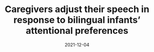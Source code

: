 ---
title: "Caregivers adjust their speech in response to bilingual infants’ attentional preferences "
collection: talks
type: "Conference talk"
permalink: /talks/2021-12-04-bevivino-ABC-2021
venue: "ABC'21 Conference: Language and cognition in typical and atypical development at the Chinese University of Hong Kong"
date: 2021-12-04
location: "Hong Kong/Virtual"

citation: '<strong>Bevivino, D.</strong>, Singh, L., &amp; Kalashnikova, M. (2021, December 4). Caregivers adjust their speech in response to bilingual infants&apos; attentional preferences. <em>ABC&apos;39;21 Conference: Language and cognition in typical and atypical development</em>. The Chinese University of Hong Kong/Virtual.'
coauthors: 'L. Singh &amp; M. Kalashnikova'
category: talks
---